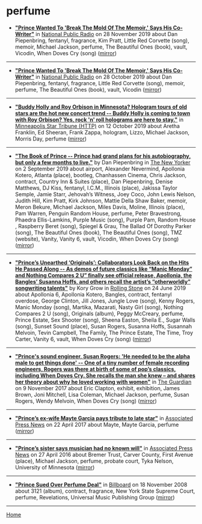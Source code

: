 # perfume

 - [**"Prince Wanted To 'Break The Mold Of The Memoir,' Says His Co-Writer"**](https://www.npr.org/2019/11/28/782929000/prince-wanted-to-break-the-mold-of-the-memoir-says-his-co-writer) in [National Public Radio](https://www.npr.org/) on 28 November 2019 about Dan Piepenbring, fentanyl, fragrance, Kim Pratt, Little Red Corvette (song), memoir, Michael Jackson, perfume, The Beautiful Ones (book), vault, Vicodin, When Doves Cry (song) ([mirror](https://web.archive.org/web/*/https://www.npr.org/2019/11/28/782929000/prince-wanted-to-break-the-mold-of-the-memoir-says-his-co-writer))

----

 - [**"Prince Wanted To 'Break The Mold Of The Memoir,' Says His Co-Writer"**](https://www.npr.org/2019/10/28/773398141/prince-wanted-to-break-the-mold-of-the-memoir-says-his-co-writer) in [National Public Radio](https://www.npr.org/) on 28 October 2019 about Dan Piepenbring, fentanyl, fragrance, Little Red Corvette (song), memoir, perfume, The Beautiful Ones (book), vault, Vicodin ([mirror](https://web.archive.org/web/*/https://www.npr.org/2019/10/28/773398141/prince-wanted-to-break-the-mold-of-the-memoir-says-his-co-writer))

----

 - [**"Buddy Holly and Roy Orbison in Minnesota? Hologram tours of old stars are the hot new concert trend -- Buddy Holly is coming to town with Roy Orbison? Yes, rock 'n' roll holograms are here to stay."**](http://www.startribune.com/buddy-holly-in-minnesota-hologram-tours-of-old-stars-are-the-hot-new-concert-trend/562754472/) in [Minneapolis Star Tribune (HTTP)](http://www.startribune.com/) on 12 October 2019 about Aretha Franklin, Ed Sheeran, Frank Zappa, hologram, Lizzo, Michael Jackson, Morris Day, perfume ([mirror](https://web.archive.org/web/*/http://www.startribune.com/buddy-holly-in-minnesota-hologram-tours-of-old-stars-are-the-hot-new-concert-trend/562754472/))

----

 - [**"The Book of Prince -- Prince had grand plans for his autobiography, but only a few months to live."**](https://www.newyorker.com/magazine/2019/09/09/the-book-of-prince) by Dan Piepenbring in [The New Yorker](https://www.newyorker.com/) on 2 September 2019 about airport, Alexander Nevermind, Apollonia Kotero, Atlanta (place), bootleg, Chanhassen Cinema, Chris Jackson, contract, Country Inn & Suites (place), Dan Piepenbring, Denise Matthews, DJ Kiss, fentanyl, I.C.M., Illinois (place), Jakissa Taylor Semple, Jamie Starr, Jehovah’s Witness, Joey Coco, John Lewis Nelson, Judith Hill, Kim Pratt, Kirk Johnson, Mattie Della Shaw Baker, memoir, Meron Bekure, Michael Jackson, Miles Davis, Moline, Illinois (place), Pam Warren, Penguin Random House, perfume, Peter Bravestrong, Phaedra Ellis-Lamkins, Purple Music (song), Purple Pam, Random House , Raspberry Beret (song), Spiegel & Grau, The Ballad Of Dorothy Parker (song), The Beautiful Ones (book), The Beautiful Ones (song), TMZ (website), Vanity, Vanity 6, vault, Vicodin, When Doves Cry (song) ([mirror](https://web.archive.org/web/*/https://www.newyorker.com/magazine/2019/09/09/the-book-of-prince))

----

 - [**"Prince’s Unearthed ‘Originals’: Collaborators Look Back on the Hits He Passed Along -- As demos of future classics like “Manic Monday” and Nothing Compares 2 U” finally see official release, Apollonia, the Bangles’ Susanna Hoffs, and others recall the artist’s “otherworldly” songwriting talents"**](https://www.rollingstone.com/music/music-features/prince-originals-interview-842940/) by Kory Grow in [Rolling Stone](https://www.rollingstone.com/) on 24 June 2019 about Apollonia 6, Apollonia Kotero, Bangles, contract, fentanyl overdose, George Clinton, Jill Jones, Jungle Love (song), Kenny Rogers, Manic Monday (song), Martika, Mazarati, Nasty Girl (song), Nothing Compares 2 U (song), Originals (album), Peggy McCreary, perfume, Prince Estate, Sex Shooter (song), Sheena Easton, Sheila E., Sugar Walls (song), Sunset Sound (place), Susan Rogers, Susanna Hoffs, Susannah Melvoin, Tevin Campbell, The Family, The Prince Estate, The Time, Troy Carter, Vanity 6, vault, When Doves Cry (song) ([mirror](https://web.archive.org/web/*/https://www.rollingstone.com/music/music-features/prince-originals-interview-842940/))

----

 - [**"Prince's sound engineer, Susan Rogers: 'He needed to be the alpha male to get things done' -- One of a tiny number of female recording engineers, Rogers was there at birth of some of pop’s classics, including When Doves Cry. She recalls the man she knew – and shares her theory about why he loved working with women"**](https://www.theguardian.com/music/2017/nov/09/princes-sound-engineer-susan-rogers-he-needed-to-be-the-alpha-male-to-get-things-done) in [The Guardian](https://www.theguardian.com/) on 9 November 2017 about Eric Clapton, exhibit, exhibition, James Brown, Joni Mitchell, Lisa Coleman, Michael Jackson, perfume, Susan Rogers, Wendy Melvoin, When Doves Cry (song) ([mirror](https://web.archive.org/web/*/https://www.theguardian.com/music/2017/nov/09/princes-sound-engineer-susan-rogers-he-needed-to-be-the-alpha-male-to-get-things-done))

----

 - [**"Prince’s ex-wife Mayte Garcia pays tribute to late star"**](https://apnews.com/f7d92f7f16cd4330912e7a1674f4c8e7) in [Associated Press News](https://apnews.com/) on 22 April 2017 about Mayte, Mayte Garcia, perfume ([mirror](https://web.archive.org/web/*/https://apnews.com/f7d92f7f16cd4330912e7a1674f4c8e7))

----

 - [**"Prince’s sister says musician had no known will"**](https://apnews.com/b7bcc90e42904f679c07158bf5e851a3) in [Associated Press News](https://apnews.com/) on 27 April 2016 about Bremer Trust, Carver County, First Avenue (place), Michael Jackson, perfume, probate court, Tyka Nelson, University of Minnesota ([mirror](https://web.archive.org/web/*/https://apnews.com/b7bcc90e42904f679c07158bf5e851a3))

----

 - [**"Prince Sued Over Perfume Deal"**](https://www.billboard.com/articles/business/266253/prince-sued-over-perfume-deal) in [Billboard](https://www.billboard.com/) on 18 November 2008 about 3121 (album), contract, fragrance, New York State Supreme Court, perfume, Revelations, Universal Music Publishing Group ([mirror](https://web.archive.org/web/*/https://www.billboard.com/articles/business/266253/prince-sued-over-perfume-deal))

----

[Home](../)
